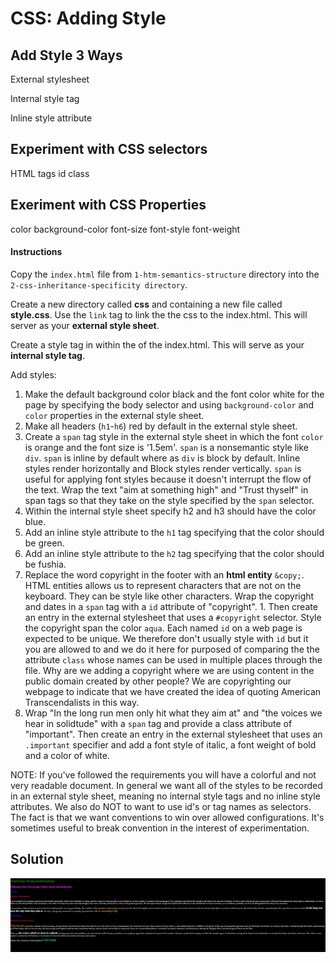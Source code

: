 # CSS: Adding Style

## Add Style 3 Ways

External stylesheet

Internal style tag

Inline style attribute

## Experiment with CSS selectors
HTML tags
id
class

## Exeriment with CSS Properties
color
background-color
font-size
font-style
font-weight

#### Instructions

Copy the `index.html` file from `1-htm-semantics-structure` directory into the `2-css-inheritance-specificity directory`.

Create a new directory called **css** and containing a new file called **style.css**. Use the `link` tag to link the the css to the index.html.  This will server as your **external style sheet**.

Create a style tag in within the <head> of the index.html. This will serve as your **internal style tag**.

Add styles:
  1. Make the default background color black and the font color white for the page by specifying the body selector and using `background-color` and `color` properties in the external style sheet.  
  1. Make all headers (`h1`-`h6`) red by default in the external style sheet.
  1. Create a `span` tag style in the external style sheet in which the font `color` is orange and the font size is '1.5em'.  `span` is a nonsemantic style like `div`.  `span` is inline by default where as `div` is block by default.  Inline styles render horizontally and Block styles render vertically.  `span` is useful for applying font styles because it doesn't interrupt the flow of the text.  Wrap the text "aim at something high" and  "Trust thyself" in span tags so that they take on the style specified by the `span` selector.
  1. Within the internal style sheet specify h2 and h3 should have the color blue.
  1. Add an inline style attribute to the `h1` tag specifying that the color should be green.
  1. Add an inline style attribute to the `h2` tag specifying that the color should be fushia.
  1. Replace the word copyright in the footer with an **html entity** `&copy;`.  HTML entities allows us to represent characters that are not on the keyboard. They can be style like other characters. Wrap the copyright and dates in a `span` tag with a `id` attribute of "copyright".  1. Then create an entry in the external stylesheet that uses a `#copyright` selector.  Style the copyright span the color `aqua`.  Each named `id` on a web page is expected to be unique.  We therefore don't usually style with `id` but it you are allowed to and we do it here for purposed of comparing the the attribute `class` whose names can be used in multiple places through the file. Why are we adding a copyright where we are using content in the public domain created by other people? We are copyrighting our webpage to indicate that we have created the idea of quoting American Transcendalists in this way.
  1. Wrap "In the long run men only hit what they aim at" and "the voices we hear in solidtude" with a `span` tag and provide a class attribute of "important".  Then create an entry in the external stylesheet that uses an `.important` specifier and add a font style of italic, a font weight of bold and a color of white.

  NOTE:  If you've followed the requirements you will have a colorful and not very readable document. In general we want all of the styles to be recorded in an external style sheet, meaning no internal style tags and no inline style attributes.  We also do NOT to want to use id's or tag names as selectors.  The fact is that we want conventions to win over allowed configurations.  It's sometimes useful to break convention in the interest of experimentation. 


## Solution
![CSS Specificity](images/css-inheritance-specificity.png)


